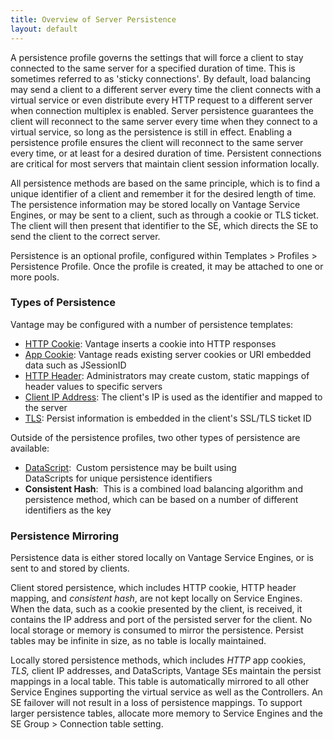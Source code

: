 ```yaml
---
title: Overview of Server Persistence
layout: default
---
```

A persistence profile governs the settings that will force a client to stay connected to the same server for a specified duration of time. This is sometimes referred to as 'sticky connections'. By default, load balancing may send a client to a different server every time the client connects with a virtual service or even distribute every HTTP request to a different server when connection multiplex is enabled. Server persistence guarantees the client will reconnect to the same server every time when they connect to a virtual service, so long as the persistence is still in effect. Enabling a persistence profile ensures the client will reconnect to the same server every time, or at least for a desired duration of time. Persistent connections are critical for most servers that maintain client session information locally.

All persistence methods are based on the same principle, which is to find a unique identifier of a client and remember it for the desired length of time. The persistence information may be stored locally on Vantage Service Engines, or may be sent to a client, such as through a cookie or TLS ticket. The client will then present that identifier to the SE, which directs the SE to send the client to the correct server.

Persistence is an optional profile, configured within Templates > Profiles > Persistence Profile. Once the profile is created, it may be attached to one or more pools.

### Types of Persistence

Vantage may be configured with a number of persistence templates:

* <a href="/http-cookie-persistence/">HTTP Cookie</a>: Vantage inserts a cookie into HTTP responses
* <a href="/app-cookie-persistence/">App Cookie</a>: Vantage reads existing server cookies or URI embedded data such as JSessionID
* <a href="/custom-http-header-persistence/">HTTP Header</a>: Administrators may create custom, static mappings of header values to specific servers
* <a href="/client-ip-persistence/">Client IP Address</a>: The client's IP is used as the identifier and mapped to the server
* <a href="/tls-persistence/">TLS</a>: Persist information is embedded in the client's SSL/TLS ticket ID

Outside of the persistence profiles, two other types of persistence are available:

* <a href="/custom-persistence-with-datascript/">DataScript</a>:  Custom persistence may be built using DataScripts for unique persistence identifiers
* **Consistent Hash**:  This is a combined load balancing algorithm and persistence method, which can be based on a number of different identifiers as the key

### Persistence Mirroring

Persistence data is either stored locally on Vantage Service Engines, or is sent to and stored by clients.

Client stored persistence, which includes HTTP cookie, HTTP header mapping, and *consistent hash*, are not kept locally on Service Engines. When the data, such as a cookie presented by the client, is received, it contains the IP address and port of the persisted server for the client. No local storage or memory is consumed to mirror the persistence. Persist tables may be infinite in size, as no table is locally maintained.

Locally stored persistence methods, which includes *HTTP* app cookies, *TLS,* client IP addresses, and DataScripts, Vantage SEs maintain the persist mappings in a local table. This table is automatically mirrored to all other Service Engines supporting the virtual service as well as the Controllers. An SE failover will not result in a loss of persistence mappings. To support larger persistence tables, allocate more memory to Service Engines and the SE Group > Connection table setting.
